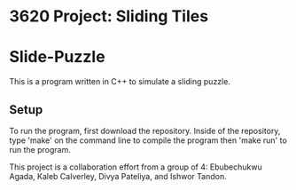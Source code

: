 # 3620 Project: Sliding Tiles

# Slide-Puzzle

This is a program written in C++ to simulate a sliding puzzle.

## Setup
To run the program, first download the repository. Inside of the repository, type 'make' on the command line to compile the program then 'make run' to run the program.

This project is a collaboration effort from a group of 4:
Ebubechukwu Agada,
Kaleb Calverley,
Divya Pateliya, and
Ishwor Tandon.
